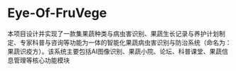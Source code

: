 # Eye-Of-FruVege
本项目设计并实现了一款集果蔬种类与病虫害识别、果蔬生长记录与养护计划制定、专家科普与咨询等功能为一体的智能化果蔬病虫害识别与防治系统（命名为：果蔬识疫方）。该系统主要包括AI图像识别、果蔬小院、论坛、科普课堂、果蔬信息管理等核心功能模块
